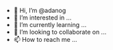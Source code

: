 - 👋 Hi, I’m @adanog
- 👀 I’m interested in ...
- 🌱 I’m currently learning ...
- 💞️ I’m looking to collaborate on ...
- 📫 How to reach me ...

<!---
adanog/adanog is a ✨ special ✨ repository because its `README.md` (this file) appears on your GitHub profile.
You can click the Preview link to take a look at your changes.
--->
